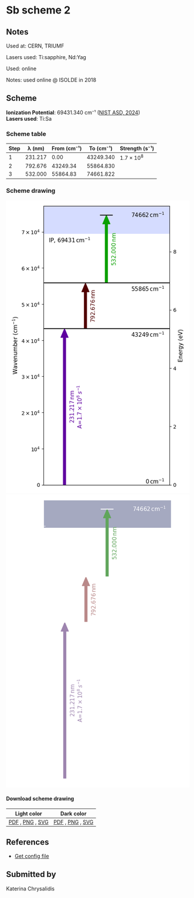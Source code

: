 # Sb scheme 2

## Notes

Used at: CERN, TRIUMF

Lasers used: Ti:sapphire, Nd:Yag

Used: online

Notes: used online @ ISOLDE in 2018





## Scheme

**Ionization Potential**: 69431.340 cm⁻¹ ([NIST ASD, 2024](https://www.nist.gov/pml/atomic-spectra-database))  
**Lasers used**: Ti:Sa

### Scheme table

| Step | λ (nm)  | From (cm⁻¹) | To (cm⁻¹) |    Strength (s⁻¹)    |
| ---- | ------- | ----------- | --------- | -------------------- |
| 1    | 231.217 | 0.00        | 43249.340 | 1.7 × 10<sup>8</sup> |
| 2    | 792.676 | 43249.34    | 55864.830 |                      |
| 3    | 532.000 | 55864.83    | 74661.822 |                      |


### Scheme drawing

![sb scheme, light mode](sb-002/sb-002-light.png#only-light)
![sb scheme, dark mode](sb-002/sb-002-dark-web.png#only-dark)

#### Download scheme drawing

|                                            Light color                                            |                                           Dark color                                           |
| ------------------------------------------------------------------------------------------------- | ---------------------------------------------------------------------------------------------- |
| [PDF](sb-002/sb-002-light.pdf) , [PNG](sb-002/sb-002-light.png) , [SVG](sb-002/sb-002-light.svg)  | [PDF](sb-002/sb-002-dark.pdf) , [PNG](sb-002/sb-002-dark.png) , [SVG](sb-002/sb-002-dark.svg)  |


## References

  - [Get config file](https://github.com/RIMS-Code/rims-code.github.io/blob/main/db/sb-002.json)



## Submitted by

Katerina Chrysalidis

